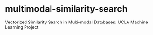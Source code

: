 # multimodal-similarity-search
Vectorized Similarity Search in Multi-modal Databases: UCLA Machine Learning Project 
